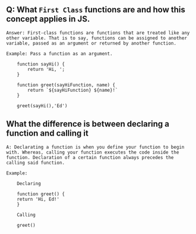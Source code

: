 ## Q: What `First Class` functions are and how this concept applies in JS.

    Answer: First-class functions are functions that are treated like any other variable. That is to say, functions can be assigned to another variable, passed as an argument or returned by another function.

    Example: Pass a function as an argument. 

        function sayHi() {
            return 'Hi, ';
        }   

        function greet(sayHiFunction, name) {
            return `${sayHiFunction} ${name}!` 
        }

        greet(sayHi(),'Ed')
    
## What the difference is between declaring a function and calling it

    A: Declarating a function is when you define your function to begin with. Whereas, calling your function executes the code inside the function. Declaration of a certain function always precedes the calling said function. 

    Example:
        
        Declaring

        function greet() {
        return 'Hi, Ed!'
        }

        Calling
        
        greet()


